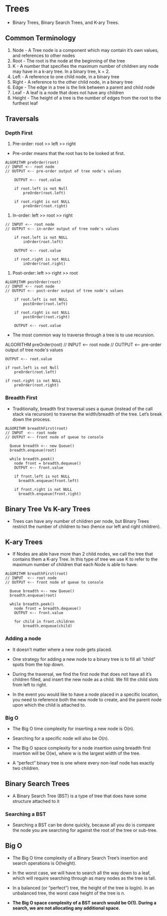 # Trees
* Binary Trees, Binary Search Trees, and K-ary Trees.
## Common Terminology
1. Node - A Tree node is a component which may contain it’s own values, and references to other nodes
2. Root - The root is the node at the beginning of the tree
3. K - A number that specifies the maximum number of children any node may have in a k-ary tree. In a binary tree, k = 2.
4. Left - A reference to one child node, in a binary tree
5. Right - A reference to the other child node, in a binary tree
6. Edge - The edge in a tree is the link between a parent and child node
7. Leaf - A leaf is a node that does not have any children
8. Height - The height of a tree is the number of edges from the root to the furthest leaf

## Traversals
### Depth First
1. Pre-order: root >> left >> right
* Pre-order means that the root has to be looked at first.
``` pseudo 
ALGORITHM preOrder(root)
// INPUT <-- root node
// OUTPUT <-- pre-order output of tree node's values

    OUTPUT <-- root.value

    if root.left is not Null
        preOrder(root.left)

    if root.right is not NULL
        preOrder(root.right)
```
1. In-order: left >> root >> right
``` psuedo 
// INPUT <-- root node
// OUTPUT <-- in-order output of tree node's values

    if root.left is not NULL
        inOrder(root.left)

    OUTPUT <-- root.value

    if root.right is not NULL
        inOrder(root.right)
```

1. Post-order: left >> right >> root
``` pseudo 
ALGORITHM postOrder(root)
// INPUT <-- root node
// OUTPUT <-- post-order output of tree node's values

    if root.left is not NULL
        postOrder(root.left)

    if root.right is not NULL
        postOrder(root.right)

    OUTPUT <-- root.value
```

* The most common way to traverse through a tree is to use recursion.

ALGORITHM preOrder(root)
// INPUT <-- root node
// OUTPUT <-- pre-order output of tree node's values

    OUTPUT <-- root.value

    if root.left is not Null
        preOrder(root.left)

    if root.right is not NULL
        preOrder(root.right)
### Breadth First
* Traditionally, breadth first traversal uses a queue (instead of the call stack via recursion) to traverse the width/breadth of the tree. Let’s break down the process.
``` pseudo 
ALGORITHM breadthFirst(root)
// INPUT  <-- root node
// OUTPUT <-- front node of queue to console

  Queue breadth <-- new Queue()
  breadth.enqueue(root)

  while breadth.peek()
    node front = breadth.dequeue()
    OUTPUT <-- front.value

    if front.left is not NULL
      breadth.enqueue(front.left)

    if front.right is not NULL
      breadth.enqueue(front.right)
```
## Binary Tree Vs K-ary Trees

* Trees can have any number of children per node, but Binary Trees restrict the number of children to two (hence our left and right children).

## K-ary Trees
* If Nodes are able have more than 2 child nodes, we call the tree that contains them a K-ary Tree. In this type of tree we use K to refer to the maximum number of children that each Node is able to have.

```  
ALGORITHM breadthFirst(root)
// INPUT  <-- root node
// OUTPUT <-- front node of queue to console

  Queue breadth <-- new Queue()
  breadth.enqueue(root)

  while breadth.peek()
    node front = breadth.dequeue()
    OUTPUT <-- front.value

    for child in front.children
        breadth.enqueue(child)
```
### Adding a node
* It doesn’t matter where a new node gets placed.

* One strategy for adding a new node to a binary tree is to fill all “child” spots from the top down.
* During the traversal, we find the first node that does not have all it’s children filled, and insert the new node as a child. We fill the child slots from left to right.

* In the event you would like to have a node placed in a specific location, you need to reference both the new node to create, and the parent node upon which the child is attached to.

### Big O
* The Big O time complexity for inserting a new node is O(n). 
* Searching for a specific node will also be O(n). 
* The Big O space complexity for a node insertion using breadth first insertion will be O(w), where w is the largest width of the tree.

* A “perfect” binary tree is one where every non-leaf node has exactly two children.

## Binary Search Trees
* A Binary Search Tree (BST) is a type of tree that does have some structure attached to it
### Searching a BST
* Searching a BST can be done quickly, because all you do is compare the node you are searching for against the root of the tree or sub-tree.
## Big O
* The Big O time complexity of a Binary Search Tree’s insertion and search operations is O(height). 
* In the worst case, we will have to search all the way down to a leaf, which will require searching through as many nodes as the tree is tall. 
* In a balanced (or “perfect”) tree, the height of the tree is log(n). In an unbalanced tree, the worst case height of the tree is n.

* **The Big O space complexity of a BST search would be O(1). During a search, we are not allocating any additional space.**